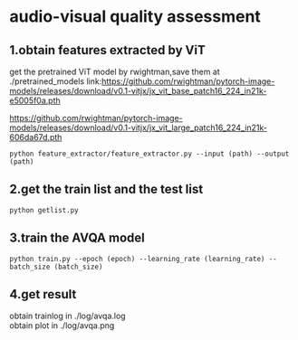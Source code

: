 # audio-visual quality assessment
## 1.obtain features extracted by ViT
get the pretrained ViT model by rwightman\,save them at ./pretrained_models
link:https://github.com/rwightman/pytorch-image-models/releases/download/v0.1-vitjx/jx_vit_base_patch16_224_in21k-e5005f0a.pth

https://github.com/rwightman/pytorch-image-models/releases/download/v0.1-vitjx/jx_vit_large_patch16_224_in21k-606da67d.pth

````
python feature_extractor/feature_extractor.py --input (path) --output (path)
````
## 2.get the train list and the test list
````
python getlist.py 
````
## 3.train the AVQA model
````
python train.py --epoch (epoch) --learning_rate (learning_rate) --batch_size (batch_size)
````
## 4.get result
obtain trainlog in ./log/avqa.log\
obtain plot in ./log/avqa.png